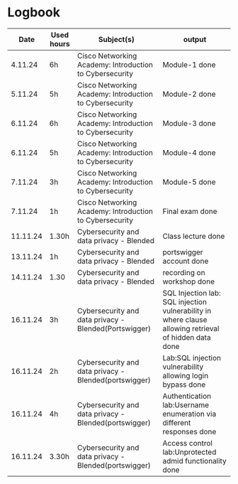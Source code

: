 
# Logbook
|   Date |  Used hours |  Subject(s)  |  output |
| ------------- | ------------- | ------------- | ------------- |
| 4.11.24 | 6h | Cisco Networking Academy: Introduction to Cybersecurity | Module-1 done |
| 5.11.24 | 5h | Cisco Networking Academy: Introduction to Cybersecurity | Module-2 done |
| 6.11.24 | 6h | Cisco Networking Academy: Introduction to Cybersecurity | Module-3 done |
| 6.11.24 | 5h | Cisco Networking Academy: Introduction to Cybersecurity | Module-4 done |
| 7.11.24 | 3h | Cisco Networking Academy: Introduction to Cybersecurity | Module-5 done |
| 7.11.24 | 1h | Cisco Networking Academy: Introduction to Cybersecurity | Final exam done | 
| 11.11.24 | 1.30h  | Cybersecurity and data privacy - Blended |Class lecture done | 
| 13.11.24 | 1h  | Cybersecurity and data privacy - Blended |portswigger account  done | 
| 14.11.24 | 1.30  | Cybersecurity and data privacy - Blended |recording on workshop done | 
| 16.11.24 | 3h | Cybersecurity and data privacy - Blended(Portswigger) | SQL Injection lab: SQL injection vulnerability in where clause allowing retrieval of hidden data done | 
| 16.11.24 | 2h  | Cybersecurity and data privacy - Blended(portswigger)|Lab:SQL injection vulnerability allowing login bypass done | 
| 16.11.24 | 4h  | Cybersecurity and data privacy - Blended(portswigger)|Authentication lab:Username enumeration via different responses done | 
| 16.11.24 |  3.30h | Cybersecurity and data privacy - Blended(portswigger)|Access control lab:Unprotected admid functionality  done | 



